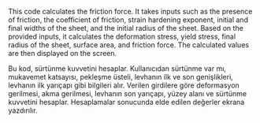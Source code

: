 This code calculates the friction force. It takes inputs such as the presence of friction, the coefficient of friction, strain hardening exponent, initial and final widths of the sheet, and the initial radius of the sheet. Based on the provided inputs, it calculates the deformation stress, yield stress, final radius of the sheet, surface area, and friction force. The calculated values are then displayed on the screen.

Bu kod, sürtünme kuvvetini hesaplar. Kullanıcıdan sürtünme var mı, mukavemet katsayısı, pekleşme üsteli, levhanın ilk ve son genişlikleri, levhanın ilk yarıçapı gibi bilgileri alır. Verilen girdilere göre deformasyon gerilmesi, akma gerilmesi, levhanın son yarıçapı, yüzey alanı ve sürtünme kuvvetini hesaplar. Hesaplamalar sonucunda elde edilen değerler ekrana yazdırılır.
